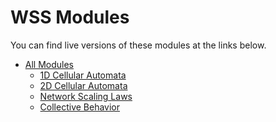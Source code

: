 # WSS Modules

You can find live versions of these modules at the links below.

* [All Modules][all]
  * [1D Cellular Automata][1d-ecas]
  * [2D Cellular Automata][2d-ecas]
  * [Network Scaling Laws][network scaling]
  * [Collective Behavior][collective behavior]

[all]: https://elife-asu.github.io/wss-modules
[1d-ecas]: https://elife-asu.github.io/wss-modules/modules/1-1d-cellular-automata
[2d-ecas]: https://elife-asu.github.io/wss-modules/modules/2-2d-cellular-automata
[network scaling]: https://elife-asu.github.io/wss-modules/modules/3-network-scaling
[collective behavior]: https://elife-asu.github.io/wss-modules/modules/4-collective-behavior
